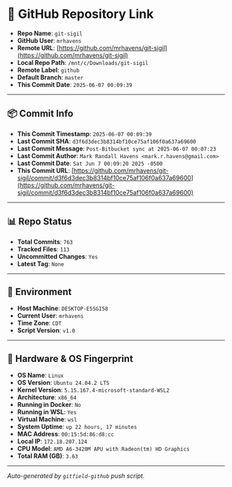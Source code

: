 # 🔗 GitHub Repository Link

- **Repo Name**: `git-sigil`
- **GitHub User**: `mrhavens`
- **Remote URL**: [https://github.com/mrhavens/git-sigil](https://github.com/mrhavens/git-sigil)
- **Local Repo Path**: `/mnt/c/Downloads/git-sigil`
- **Remote Label**: `github`
- **Default Branch**: `master`
- **This Commit Date**: `2025-06-07 00:09:39`

---

## 📦 Commit Info

- **This Commit Timestamp**: `2025-06-07 00:09:39`
- **Last Commit SHA**: `d3f6d3dec3b8314bf10ce75af106f0a637a69600`
- **Last Commit Message**: `Post-Bitbucket sync at 2025-06-07 00:07:23`
- **Last Commit Author**: `Mark Randall Havens <mark.r.havens@gmail.com>`
- **Last Commit Date**: `Sat Jun 7 00:09:20 2025 -0500`
- **This Commit URL**: [https://github.com/mrhavens/git-sigil/commit/d3f6d3dec3b8314bf10ce75af106f0a637a69600](https://github.com/mrhavens/git-sigil/commit/d3f6d3dec3b8314bf10ce75af106f0a637a69600)

---

## 📊 Repo Status

- **Total Commits**: `763`
- **Tracked Files**: `113`
- **Uncommitted Changes**: `Yes`
- **Latest Tag**: `None`

---

## 🧭 Environment

- **Host Machine**: `DESKTOP-E5SGI58`
- **Current User**: `mrhavens`
- **Time Zone**: `CDT`
- **Script Version**: `v1.0`

---

## 🧬 Hardware & OS Fingerprint

- **OS Name**: `Linux`
- **OS Version**: `Ubuntu 24.04.2 LTS`
- **Kernel Version**: `5.15.167.4-microsoft-standard-WSL2`
- **Architecture**: `x86_64`
- **Running in Docker**: `No`
- **Running in WSL**: `Yes`
- **Virtual Machine**: `wsl`
- **System Uptime**: `up 22 hours, 17 minutes`
- **MAC Address**: `00:15:5d:86:d8:cc`
- **Local IP**: `172.18.207.124`
- **CPU Model**: `AMD A6-3420M APU with Radeon(tm) HD Graphics`
- **Total RAM (GB)**: `3.63`

---

_Auto-generated by `gitfield-github` push script._

